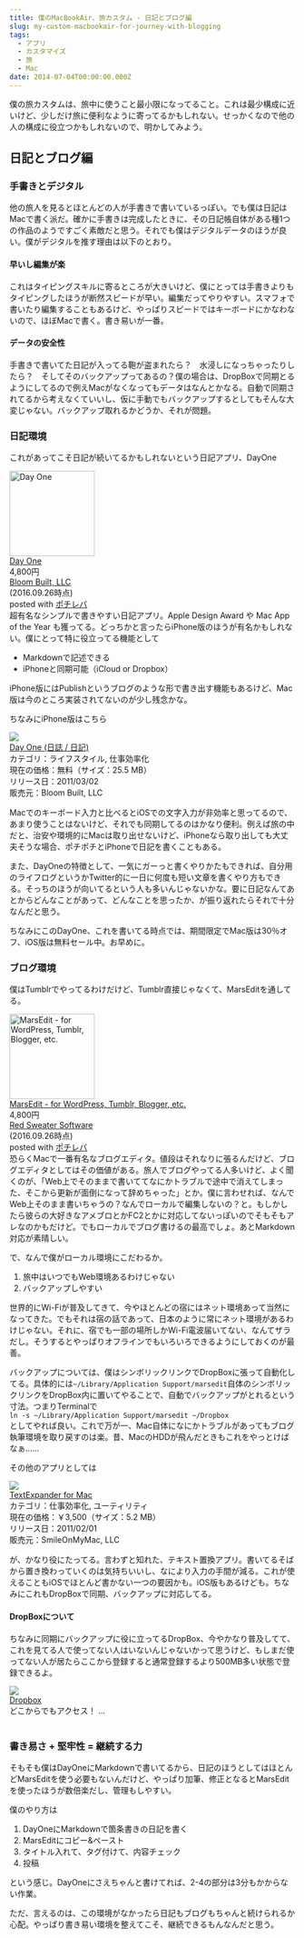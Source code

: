 ```yaml
---
title: 僕のMacBookAir、旅カスタム - 日記とブログ編
slug: my-custom-macbookair-for-journey-with-blogging
tags:
  - アプリ
  - カスタマイズ
  - 旅
  - Mac
date: 2014-07-04T00:00:00.000Z
---
```

僕の旅カスタムは、旅中に使うこと最小限になってること。これは最少構成に近いけど、少しだけ旅に便利なように寄ってるかもしれない。せっかくなので他の人の構成に役立つかもしれないので、明かしてみよう。

## 日記とブログ編
### 手書きとデジタル
他の旅人を見るとほとんどの人が手書きで書いているっぽい。でも僕は日記はMacで書く派だ。確かに手書きは完成したときに、その日記帳自体がある種1つの作品のようですごく素敵だと思う。それでも僕はデジタルデータのほうが良い。僕がデジタルを推す理由は以下のとおり。

#### 早いし編集が楽
これはタイピングスキルに寄るところが大きいけど、僕にとっては手書きよりもタイピングしたほうが断然スピードが早い。編集だってやりやすい。スマフォで書いたり編集することもあるけど、やっぱりスピードではキーボードにかなわないので、ほぼMacで書く。書き易いが一番。

#### データの安全性
手書きで書いてた日記が入ってる鞄が盗まれたら？　水浸しになっちゃったりしたら？　そしてそのバックアップってあるの？僕の場合は、DropBoxで同期とるようにしてるので例えMacがなくなってもデータはなんとかなる。自動で同期されてるから考えなくていいし、仮に手動でもバックアップするとしてもそんな大変じゃない。バックアップ取れるかどうか、それが問題。

### 日記環境
これがあってこそ日記が続いてるかもしれないという日記アプリ、DayOne
<div class="cstmreba"><div class="pochireba"><a href="https://itunes.apple.com/jp/app/day-one/id1055511498?mt=12&amp;uo=4&amp;at=10lHnQ"><img src="http://is4.mzstatic.com/image/thumb/Purple71/v4/0b/88/e3/0b88e37b-7c11-6b62-75e2-ffa1f5bcde2e/source.icns/512x512bb.png" alt="Day One" width="150" height="150" class="pochi_img" ></a><div class="pochi_info"><div class="pochi_name"><a href="https://itunes.apple.com/jp/app/day-one/id1055511498?mt=12&amp;uo=4&amp;at=10lHnQ">Day One</a></div><div class="pochi_price">4,800円</div><div class="pochi_seller"><a href="https://itunes.apple.com/jp/developer/bloom-built-llc/id379561506?mt=12&amp;uo=4&amp;at=10lHnQ">Bloom Built, LLC</a></div><div class="pochi_time">(2016.09.26時点)</div><div class="pochi_post">posted with <a href="http://pochireba.com" rel="nofollow" target="_blank">ポチレバ</a></div></div><div class="pochireba-footer"></div></div></div>
超有名なシンプルで書きやすい日記アプリ。Apple Design Award や Mac App of the Year も獲ってる。どっちかと言ったらiPhone版のほうが有名かもしれない。僕にとって特に役立ってる機能として

- Markdownで記述できる
- iPhoneと同期可能（iCloud or Dropbox）

iPhone版にはPublishというブログのような形で書き出す機能もあるけど、Mac版は今のところ実装されてないのが少し残念かな。

ちなみにiPhone版はこちら
<div class="shareBlock"><div class="shareLeft"><a href="https://itunes.apple.com/jp/app/day-one-ri-zhi-ri-ji/id421706526?mt=8&amp;uo=4&amp;at=10lHnQ" rel="nofollow"><img src="http://a1965.phobos.apple.com/us/r30/Purple6/v4/e3/28/8b/e3288b52-7ac9-d7c8-4c3c-9940c5d8fe7b/mzl.efjmwjqo.png" class="shareIcon"/></a></div><div class="shareRight"><div class="shareTitle"><a href="https://itunes.apple.com/jp/app/day-one-ri-zhi-ri-ji/id421706526?mt=8&amp;uo=4&amp;at=10lHnQ" rel="nofollow">Day One (日誌 / 日記)</a></div><div class="shareDetail"><div class="shareInfo1">カテゴリ：ライフスタイル, 仕事効率化</div><div class="shareInfo2">現在の価格：無料（サイズ：25.5 MB）</div><div class="sharePrice">リリース日：2011/03/02<br />販売元：Bloom Built, LLC</div><div class="shareLink"><a href="https://itunes.apple.com/jp/app/day-one-ri-zhi-ri-ji/id421706526?mt=8&amp;uo=4&amp;at=10lHnQ" rel="nofllow"><span class="badgeS" style="display:inline-block; margin:6px"><a href="https://itunes.apple.com/jp/app/day-one-ri-zhi-ri-ji/id421706526?mt=8&amp;uo=4&amp;at=10lHnQ" target="itunes_store" style="display:inline-block;overflow:hidden;background:url(http://linkmaker.itunes.apple.com/htmlResources/assets//images/web/linkmaker/badge_appstore-sm.png) no-repeat;width:61px;height:15px;"></a></span></a><br style="clear:both;"></div></div></div></div>
Macでのキーボード入力と比べるとiOSでの文字入力が非効率と思ってるので、あまり使うことはないけど、それでも同期してるのはかなり便利。例えば旅の中だと、治安や環境的にMacは取り出せないけど、iPhoneなら取り出しても大丈夫そうな場合、ポチポチとiPhoneで日記を書くこともある。

また、DayOneの特徴として、一気にガーっと書くやりかたもできれば、自分用のライフログというかTwitter的に一日に何度も短い文章を書くやり方もできる。そっちのほうが向いてるという人も多いんじゃないかな。要に日記なんてあとからどんなことがあって、どんなことを思ったか、が振り返れたらそれで十分なんだと思う。

ちなみにこのDayOne、これを書いてる時点では、期間限定でMac版は30％オフ、iOS版は無料セール中。お早めに。

### ブログ環境
僕はTumblrでやってるわけだけど、Tumblr直接じゃなくて、MarsEditを通してる。
<div class="cstmreba"><div class="pochireba"><a href="https://itunes.apple.com/jp/app/marsedit-for-wordpress-tumblr/id402376225?mt=12&amp;uo=4&amp;at=10lHnQ"><img src="http://is3.mzstatic.com/image/thumb/Purple62/v4/6f/4f/32/6f4f3278-3879-187e-0e45-0397a03ef23b/source.icns/512x512bb.png" alt="MarsEdit - for WordPress, Tumblr, Blogger, etc." width="150" height="150" class="pochi_img" ></a><div class="pochi_info"><div class="pochi_name"><a href="https://itunes.apple.com/jp/app/marsedit-for-wordpress-tumblr/id402376225?mt=12&amp;uo=4&amp;at=10lHnQ">MarsEdit - for WordPress, Tumblr, Blogger, etc.</a></div><div class="pochi_price">4,800円</div><div class="pochi_seller"><a href="https://itunes.apple.com/jp/developer/red-sweater-software/id289939919?mt=12&amp;uo=4&amp;at=10lHnQ">Red Sweater Software</a></div><div class="pochi_time">(2016.09.26時点)</div><div class="pochi_post">posted with <a href="http://pochireba.com" rel="nofollow" target="_blank">ポチレバ</a></div></div><div class="pochireba-footer"></div></div></div>
恐らくMacで一番有名なブログエディタ。値段はそれなりに張るんだけど、ブログエディタとしてはその価値がある。旅人でブログやってる人多いけど、よく聞くのが、「Web上でそのままで書いててなにかトラブルで途中で消えてしまった、そこから更新が面倒になって辞めちゃった」とか。僕に言わせれば、なんでWeb上そのまま書いちゃうの？なんでローカルで編集しないの？と。もしかしたら彼らの大好きなアメブロとかFC2とかに対応してないっぽいのでそもそもアレなのかもだけど。でもローカルでブログ書けるの最高でしょ。あとMarkdown対応が素晴しい。

で、なんで僕がローカル環境にこだわるか。

1. 旅中はいつでもWeb環境あるわけじゃない
2. バックアップしやすい

世界的にWi-Fiが普及してきて、今やほとんどの宿にはネット環境あって当然になってきた。でもそれは宿の話であって、日本のように常にネット環境があるわけじゃない。それに、宿でも一部の場所しかWi-Fi電波届いてない、なんてザラだし。そうするとやっぱりオフラインでもいろいろできるようにしておくのが最善。

バックアップについては、僕はシンボリックリンクでDropBoxに張って自動化してる。具体的には`~/Library/Application Support/marsedit`自体のシンボリックリンクをDropBox内に置いてやることで、自動でバックアップがとれるという寸法。つまりTerminalで  
`ln -s ~/Library/Application Support/marsedit ~/Dropbox`  
としてやれば良い。これで万が一、Mac自体になにかトラブルがあってもブログ執筆環境を取り戻すのは楽。昔、MacのHDDが飛んだときもこれをやっとけばなぁ……

その他のアプリとしては
<div class="shareBlock"><div class="shareLeft"><a href="https://itunes.apple.com/jp/app/textexpander-for-mac/id405274824?mt=12&amp;uo=4&amp;at=10lHnQ" rel="nofollow"><img src="http://a3.mzstatic.com/us/r30/Purple/v4/b4/fa/e2/b4fae252-c6f9-f488-1f97-86dfbedbd828/SMTEIcon.512x512-75.png" class="shareIcon"/></a></div><div class="shareRight"><div class="shareTitle"><a href="https://itunes.apple.com/jp/app/textexpander-for-mac/id405274824?mt=12&amp;uo=4&amp;at=10lHnQ" rel="nofollow">TextExpander for Mac</a></div><div class="shareDetail"><div class="shareInfo1">カテゴリ：仕事効率化, ユーティリティ</div><div class="shareInfo2">現在の価格：￥3,500（サイズ：5.2 MB）</div><div class="sharePrice">リリース日：2011/02/01<br />販売元：SmileOnMyMac, LLC</div><div class="shareLink"><a href="https://itunes.apple.com/jp/app/textexpander-for-mac/id405274824?mt=12&amp;uo=4&amp;at=10lHnQ" rel="nofllow"><span class="badgeS" style="display:inline-block; margin:6px"><a href="https://itunes.apple.com/jp/app/textexpander-for-mac/id405274824?mt=12&amp;uo=4&amp;at=10lHnQ" target="itunes_store" style="display:inline-block;overflow:hidden;background:url(http://linkmaker.itunes.apple.com/htmlResources/assets//images/web/linkmaker/badge_macappstore-sm.png) no-repeat;width:81px;height:15px;"></a></span></a><br style="clear:both;"></div></div></div></div>
が、かなり役にたってる。言わずと知れた、テキスト置換アプリ。書いてるそばから置き換わっていくのは気持ちいいし、なにより入力の手間が減る。これが使えることもiOSでほとんど書かない一つの要因かも。iOS版もあるけども。ちなみにこれもDropBoxで同期、バックアップに対応してる。

#### DropBoxについて
ちなみに同期にバックアップに役に立ってるDropBox、今やかなり普及してて、これを見てる人で使ってない人はいないんじゃないかって思うけど、もしまだ使ってない人が居たらここから登録すると通常登録するより500MB多い状態で登録できるよ。
<div class="shareBlock"><div class="shareLeft"><a href="https://db.tt/UwfOKPv" rel="nofollow"><img src="http://capture.heartrails.com/100x100/shadow?https://www.dropbox.com/" class="shareIcon"/></a></div><div class="shareRight"><div class="shareTitle"><a href="https://db.tt/UwfOKPv" rel="nofollow">Dropbox</a></div><div class="shareDetail"><div class="shareInfo1">どこからでもアクセス！ ...</a></div><div class="shareInfo2"><br style="clear:both;"></div></div></div></div>

### 書き易さ + 堅牢性 = 継続する力
そもそも僕はDayOneにMarkdownで書いてるから、日記のほうとしてはほとんどMarsEditを使う必要もないんだけど、やっぱり加筆、修正となるとMarsEditを使ったほうが数倍楽だし、管理もしやすい。

僕のやり方は

1. DayOneにMarkdownで箇条書きの日記を書く
2. MarsEditにコピー&ペースト
3. タイトル入れて、タグ付けて、内容チェック
4. 投稿

という感じ。DayOneにさえちゃんと書けてれば、2-4の部分は3分もかからない作業。

ただ、言えるのは、この環境がなかったら日記もブログもちゃんと続けられるか心配。やっぱり書き易い環境を整えてこそ、継続できるもんなんだと思う。
